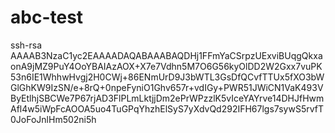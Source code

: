 # abc-test

ssh-rsa AAAAB3NzaC1yc2EAAAADAQABAAABAQDHj1FFmYaCSrpzUExviBUqgQkxaonA9jMZ9PuY4OoYBAIAzAOX+X7e7Vdhn5M7O6G56kyOlDD2W2Gxx7vuPK53n6IE1WhhwHvgj2H0CWj+86ENmUrD9J3bWTL3GsDfQCvfTTUx5fXO3bWGlGhKW9IzSN/e+8rQ+0npeFyniO1Ghv657r+vdIGy+PWR51JWiCN1VaK493VByEtlhjSBCWe7P67rjAD3FlPLmLktjjDm2ePrWPzzlK5vIceYAYrve14DHJfHwmAfl4w5iWpFcAOOA5uo4TuGPqYhzhElSyS7yXdvQd292IFH67lgs7sywS5rvfT0JoFoJnlHm502ni5h
